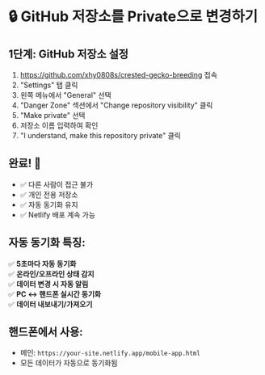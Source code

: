 # 🔒 GitHub 저장소를 Private으로 변경하기

## 1단계: GitHub 저장소 설정
1. https://github.com/xhy0808s/crested-gecko-breeding 접속
2. "Settings" 탭 클릭
3. 왼쪽 메뉴에서 "General" 선택
4. "Danger Zone" 섹션에서 "Change repository visibility" 클릭
5. "Make private" 선택
6. 저장소 이름 입력하여 확인
7. "I understand, make this repository private" 클릭

## 완료! 🎉
- ✅ 다른 사람이 접근 불가
- ✅ 개인 전용 저장소
- ✅ 자동 동기화 유지
- ✅ Netlify 배포 계속 가능

## 자동 동기화 특징:
✅ **5초마다 자동 동기화**  
✅ **온라인/오프라인 상태 감지**  
✅ **데이터 변경 시 자동 알림**  
✅ **PC ↔ 핸드폰 실시간 동기화**  
✅ **데이터 내보내기/가져오기**  

## 핸드폰에서 사용:
- 메인: `https://your-site.netlify.app/mobile-app.html`
- 모든 데이터가 자동으로 동기화됨 